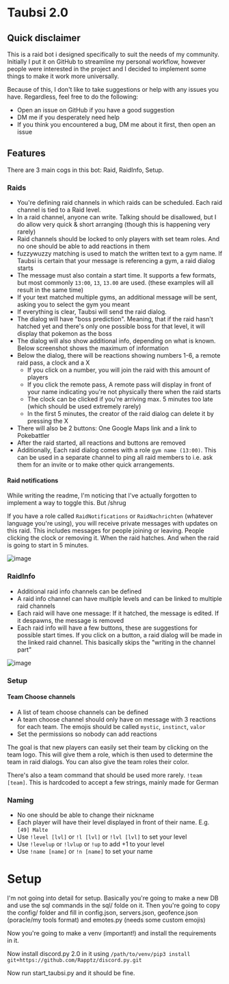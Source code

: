 # Taubsi 2.0

## Quick disclaimer

This is a raid bot i designed specifically to suit the needs of my community. Initially I put it on GitHub to streamline my personal workflow, however people were interested in the project and I decided to implement some things to make it work more universally.

Because of this, I don't like to take suggestions or help with any issues you have. Regardless, feel free to do the following:

- Open an issue on GitHub if you have a good suggestion
- DM me if you desperately need help
- If you think you encountered a bug, DM me about it first, then open an issue

## Features

There are 3 main cogs in this bot: Raid, RaidInfo, Setup.

### Raids

- You're defining raid channels in which raids can be scheduled. Each raid channel is tied to a Raid level.
- In a raid channel, anyone can write. Talking should be disallowed, but I do allow very quick & short arranging (though this is happening very rarely)
- Raid channels should be locked to only players with set team roles. And no one should be able to add reactions in them
- fuzzywuzzy matching is used to match the written text to a gym name. If Taubsi is certain that your message is referencing a gym, a raid dialog starts
- The message must also contain a start time. It supports a few formats, but most commonly `13:00`, `13`, `13.00` are used. (these examples will all result in the same time)
- If your text matched multiple gyms, an additional message will be sent, asking you to select the gym you meant
- If everything is clear, Taubsi will send the raid dialog.
- The dialog will have "boss prediction". Meaning, that if the raid hasn't hatched yet and there's only one possible boss for that level, it will display that pokemon as the boss
- The dialog will also show additional info, depending on what is known. Below screenshot shows the maximum of information
- Below the dialog, there will be reactions showing numbers 1-6, a remote raid pass, a clock and a X
  - If you click on a number, you will join the raid with this amount of players
  - If you click the remote pass, A remote pass will display in front of your name indicating you're not physically there when the raid starts
  - The clock can be clicked if you're arriving max. 5 minutes too late (which should be used extremely rarely)
  - In the first 5 minutes, the creator of the raid dialog can delete it by pressing the X
- There will also be 2 buttons: One Google Maps link and a link to Pokebattler
- After the raid started, all reactions and buttons are removed
- Additionally, Each raid dialog comes with a role `gym name (13:00)`. This can be used in a separate channel to ping all raid members to i.e. ask them for an invite or to make other quick arrangements.

#### Raid notifications

While writing the readme, I'm noticing that I've actually forgotten to implement a way to toggle this. But /shrug

If you have a role called `RaidNotifications` or `RaidNachrichten` (whatever language you're using), you will receive private messages with updates on this raid. This includes messages for people joining or leaving. People clicking the clock or removing it. When the raid hatches. And when the raid is going to start in 5 minutes.

 
![image](https://user-images.githubusercontent.com/42342921/115625355-3df72f00-a2fc-11eb-9960-03338a747fa4.png)

### RaidInfo

- Additional raid info channels can be defined
- A raid info channel can have multiple levels and can be linked to multiple raid channels
- Each raid will have one message: If it hatched, the message is edited. If it despawns, the message is removed
- Each raid info will have a few buttons, these are suggestions for possible start times. If you click on a button, a raid dialog will be made in the linked raid channel. This basically skips the "writing in the channel part"

![image](https://media.discordapp.net/attachments/604038147109683200/877618125439389786/unknown.png)

### Setup

#### Team Choose channels

- A list of team choose channels can be defined
- A team choose channel should only have on message with 3 reactions for each team. The emojis should be called `mystic`, `instinct`, `valor`
- Set the permissions so nobody can add reactions

The goal is that new players can easily set their team by clicking on the team logo. This will give them a role, which is then used to determine the team in raid dialogs. You can also give the team roles their color.

There's also a team command that should be used more rarely. `!team [team]`. This is hardcoded to accept a few strings, mainly made for German

### Naming

- No one should be able to change their nickname
- Each player will have their level displayed in front of their name. E.g. `[49] Malte`
- Use `!level [lvl]` or `!l [lvl]` or `!lvl [lvl]` to set your level
- Use `!levelup` or `!lvlup` or `!up` to add +1 to your level
- Use `!name [name]` or `!n [name]` to set your name

# Setup

I'm not going into detail for setup. Basically you're going to make a new DB and use the sql commands in the sql/ folde on it. Then you're going to copy the config/ folder and fill in config.json, servers.json, geofence.json (poracle/my tools format) and emotes.py (needs some custom emojis)

Now you're going to make a venv (important!) and install the requirements in it.

Now install discord.py 2.0 in it using `/path/to/venv/pip3 install git+https://github.com/Rapptz/discord.py.git`

Now run start_taubsi.py and it should be fine.
